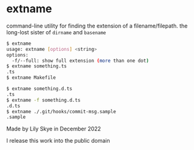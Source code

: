 # extname

command-line utility for finding the extension of a filename/filepath. the long-lost sister of `dirname` and `basename`

```sh
$ extname
usage: extname [options] <string>
options:
  -f/--full: show full extension (more than one dot)
$ extname something.ts
.ts
$ extname Makefile

$ extname something.d.ts
.ts
$ extname -f something.d.ts
.d.ts
$ extname ./.git/hooks/commit-msg.sample
.sample
```

Made by Lily Skye in December 2022

I release this work into the public domain
